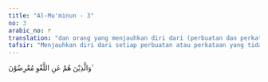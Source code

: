 ```yaml
---
title: "Al-Mu'minun - 3"
no: 3
arabic_no: ٣
translation: "dan orang yang menjauhkan diri dari (perbuatan dan perkataan) yang tidak berguna,"
tafsir: "Menjauhkan diri dari setiap perbuatan atau perkataan yang tidak berguna. Dalam ayat ini Allah menjelaskan sifat yang ketiga, yaitu bahwa seorang mukmin yang bahagia itu ialah yang selalu menjaga waktu dan umurnya supaya jangan sia-sia. Sebagaimana ia khusyuk dalam salatnya, berpaling dari segala sesuatu kecuali dari Tuhan penciptanya, demikian pula ia berpaling dari segala perkataan yang tidak berguna bagi dirinya atau orang lain."
---
```


وَالَّذِيْنَ هُمْ عَنِ اللَّغْوِ مُعْرِضُوْنَ ۙ
